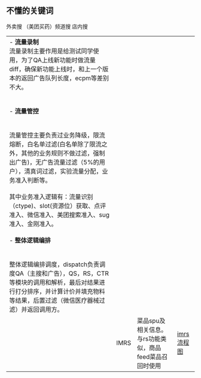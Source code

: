 ## 不懂的关键词



外卖搜
（美团买药）频道搜
店内搜




|                                                                                                                                                                                                                                                                                                                                                                                                                                           |      |                                  |                                                   |
| ----------------------------------------------------------------------------------------------------------------------------------------------------------------------------------------------------------------------------------------------------------------------------------------------------------------------------------------------------------------------------------------------------------------------------------------- | ---- | -------------------------------- | ------------------------------------------------- |
| - **流量录制**  <br>    流量录制主要作用是给测试同学使用，为了QA上线新功能时做流量diff，确保新功能上线时，和上一个版本的返回广告队列长度，ecpm等差别不大。<br>    <br><br>- **流量管控**<br>    <br><br>流量管控主要负责过业务降级，限流熔断，白名单过滤(白名单除了限流之外，其他的业务规则不做过滤，强制出广告)，无广告流量过滤（5%的用户），清真词过滤，实验流量分配，业务准入判断等。<br><br>其中业务准入逻辑有：流量识别（ctype)、slot(资源位）获取、点评准入、微信准入、美团搜索准入、sug准入、金刚准入。<br><br>- **整体逻辑编排**<br>    <br><br>整体逻辑编排调度，dispatch负责调度QA（主搜和广告），QS，RS，CTR等模块的调用和解析，最后对结果进行打分排序，并计算计价并填充物料等结果，后置过滤（微信医疗器械过滤）并返回调用方。 |      |                                  |                                                   |
|                                                                                                                                                                                                                                                                                                                                                                                                                                           | IMRS | 菜品spu及相关信息。与rs功能类似，商品feed菜品召回时使用 | [imrs流程图](https://km.sankuai.com/page/1089044491) |